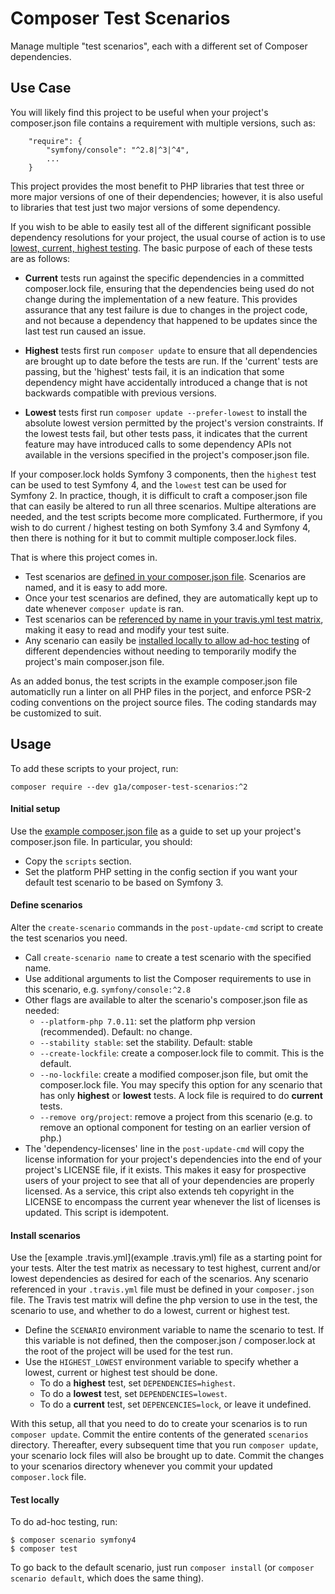# Composer Test Scenarios

Manage multiple "test scenarios", each with a different set of Composer dependencies.

## Use Case

You will likely find this project to be useful when your project's composer.json file contains a requirement with multiple versions, such as:
```
    "require": {
        "symfony/console": "^2.8|^3|^4",
        ...
    }
```
This project provides the most benefit to PHP libraries that test three or more major versions of one of their dependencies; however, it is also useful to libraries that test just two major versions of some dependency.

If you wish to be able to easily test all of the different significant possible dependency resolutions for your project, the usual course of action is to use [lowest, current, highest testing](https://blog.wyrihaximus.net/2015/06/test-lowest-current-and-highest-possible-on-travis/). The basic purpose of each of these tests are as follows:

- **Current** tests run against the specific dependencies in a committed composer.lock file, ensuring that the dependencies being used do not change during the implementation of a new feature. This provides assurance that any test failure is due to changes in the project code, and not because a dependency that happened to be updates since the last test run caused an issue.

- **Highest** tests first run `composer update` to ensure that all dependencies are brought up to date before the tests are run. If the 'current' tests are passing, but the 'highest' tests fail, it is an indication that some dependency might have accidentally introduced a change that is not backwards compatible with previous versions.

- **Lowest** tests first run `composer update --prefer-lowest` to install the absolute lowest version permitted by the project's version constraints. If the lowest tests fail, but other tests pass, it indicates that the current feature may have introduced calls to some dependency APIs not available in the versions specified in the project's composer.json file.

If your composer.lock holds Symfony 3 components, then the `highest` test can be used to test Symfony 4, and the `lowest` test can be used for Symfony 2. In practice, though, it is difficult to craft a composer.json file that can easily be altered to run all three scenarios. Multipe alterations are needed, and the test scripts become more complicated. Furthermore, if you wish to do current / highest testing on both Symfony 3.4 and Symfony 4, then there is nothing for it but to commit multiple composer.lock files.

That is where this project comes in.

- Test scenarios are [defined in your composer.json file](#define-scenarios). Scenarios are named, and it is easy to add more.
- Once your test scenarios are defined, they are automatically kept up to date whenever `composer update` is ran.
- Test scenarios can be [referenced by name in your travis.yml test matrix](#install-scenarios), making it easy to read and modify your test suite.
- Any scenario can easily be [installed locally to allow ad-hoc testing](#test-locally) of different dependencies without needing to temporarily modify the project's main composer.json file.

As an added bonus, the test scripts in the example composer.json file automaticlly run a linter on all PHP files in the porject, and enforce PSR-2 coding conventions on the project source files. The coding standards may be customized to suit.

## Usage

To add these scripts to your project, run:
```
composer require --dev g1a/composer-test-scenarios:^2
```

#### Initial setup

Use the [example composer.json file](example-composer.json) as a guide to set up your project's composer.json file. In particular, you should:

- Copy the `scripts` section.
- Set the platform PHP setting in the config section if you want your default test scenario to be based on Symfony 3.

#### Define scenarios

Alter the `create-scenario` commands in the `post-update-cmd` script to create the test scenarios you need.

- Call `create-scenario name` to create a test scenario with the specified name.
- Use additional arguments to list the Composer requirements to use in this scenario, e.g. `symfony/console:^2.8`
- Other flags are available to alter the scenario's composer.json file as needed:
  - `--platform-php 7.0.11`: set the platform php version (recommended). Default: no change.
  - `--stability stable`: set the stability. Default: stable
  - `--create-lockfile`: create a composer.lock file to commit. This is the default.
  - `--no-lockfile`: create a modified composer.json file, but omit the composer.lock file. You may specify this option for any scenario that has only **highest** or **lowest** tests. A lock file is required to do **current** tests.
  - `--remove org/project`: remove a project from this scenario (e.g. to remove an optional component for testing on an earlier version of php.)
- The 'dependency-licenses' line in the `post-update-cmd` will copy the license information for your project's dependencies into the end of your project's LICENSE file, if it exists. This makes it easy for prospective users of your project to see that all of your dependencies are properly licensed. As a service, this cript also extends teh copyright in the LICENSE to encompass the current year whenever the list of licenses is updated. This script is idempotent.

#### Install scenarios

Use the [example .travis.yml](example .travis.yml) file as a starting point for your tests. Alter the test matrix as necessary to test highest, current and/or lowest dependencies as desired for each of the scenarios. Any scenario referenced in your `.travis.yml` file must be defined in your `composer.json` file. The Travis test matrix will define the php version to use in the test, the scenario to use, and whether to do a lowest, current or highest test.

- Define the `SCENARIO` environment variable to name the scenario to test. If this variable is not defined, then the composer.json / composer.lock at the root of the project will be used for the test run.
- Use the `HIGHEST_LOWEST` environment variable to specify whether a lowest, current or highest test should be done.
  - To do a **highest** test, set `DEPENDENCIES=highest`.
  - To do a **lowest** test, set `DEPENDENCIES=lowest`.
  - To do a **current** test, set `DEPENCENCIES=lock`, or leave it undefined.

With this setup, all that you need to do to create your scenarios is to run `composer update`. Commit the entire contents of the generated `scenarios` directory. Thereafter, every subsequent time that you run `composer update`, your scenario lock files will also be brought up to date. Commit the changes to your scenarios directory whenever you commit your updated `composer.lock` file.

#### Test locally

To do ad-hoc testing, run:
```
$ composer scenario symfony4
$ composer test
```
To go back to the default scenario, just run `composer install` (or `composer scenario default`, which does the same thing).
